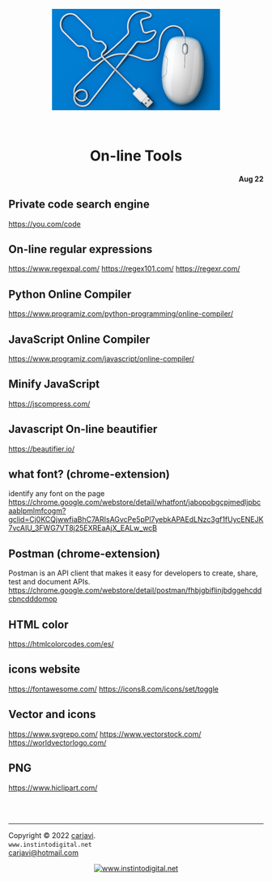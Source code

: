 <p align="center"><img src="https://raw.githubusercontent.com/carjavi/online-tools/master/img/online-tools.jpg" height="200" alt=" " /></p>
<br>
<h1 align="center">On-line Tools</h1> 
<h4 align="right">Aug 22</h4>


##  Private code search engine 
https://you.com/code

##  On-line regular expressions
https://www.regexpal.com/
https://regex101.com/
https://regexr.com/

##  Python Online Compiler
https://www.programiz.com/python-programming/online-compiler/

##  JavaScript Online Compiler
https://www.programiz.com/javascript/online-compiler/

##  Minify JavaScript
https://jscompress.com/

##  Javascript On-line beautifier
https://beautifier.io/

##  what font? (chrome-extension) 
identify any font on the page
https://chrome.google.com/webstore/detail/whatfont/jabopobgcpjmedljpbcaablpmlmfcogm?gclid=Cj0KCQjwwfiaBhC7ARIsAGvcPe5pPl7yebkAPAEdLNzc3gf1fUycENEJK7vcAIU_3FWG7VT8j25EXREaAjX_EALw_wcB

##  Postman (chrome-extension) 
Postman is an API client that makes it easy for developers to create, share, test and document APIs.
https://chrome.google.com/webstore/detail/postman/fhbjgbiflinjbdggehcddcbncdddomop

##  HTML color
https://htmlcolorcodes.com/es/

##  icons website
https://fontawesome.com/
https://icons8.com/icons/set/toggle

##  Vector and icons
https://www.svgrepo.com/
https://www.vectorstock.com/
https://worldvectorlogo.com/

##  PNG
https://www.hiclipart.com/


<br>
<br>

---
Copyright &copy; 2022 [carjavi](https://github.com/carjavi). <br>
```www.instintodigital.net``` <br>
carjavi@hotmail.com <br>
<p align="center">
    <a href="https://instintodigital.net/" target="_blank"><img src="https://raw.githubusercontent.com/carjavi/online-tools/master/img/developer.png" height="100" alt="www.instintodigital.net"></a>
</p>
